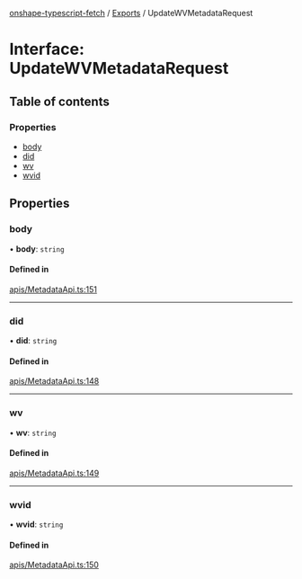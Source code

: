 [onshape-typescript-fetch](../README.md) / [Exports](../modules.md) / UpdateWVMetadataRequest

# Interface: UpdateWVMetadataRequest

## Table of contents

### Properties

- [body](UpdateWVMetadataRequest.md#body)
- [did](UpdateWVMetadataRequest.md#did)
- [wv](UpdateWVMetadataRequest.md#wv)
- [wvid](UpdateWVMetadataRequest.md#wvid)

## Properties

### body

• **body**: `string`

#### Defined in

[apis/MetadataApi.ts:151](https://github.com/toebes/onshape-typescript-fetch/blob/3e11ae1/apis/MetadataApi.ts#L151)

___

### did

• **did**: `string`

#### Defined in

[apis/MetadataApi.ts:148](https://github.com/toebes/onshape-typescript-fetch/blob/3e11ae1/apis/MetadataApi.ts#L148)

___

### wv

• **wv**: `string`

#### Defined in

[apis/MetadataApi.ts:149](https://github.com/toebes/onshape-typescript-fetch/blob/3e11ae1/apis/MetadataApi.ts#L149)

___

### wvid

• **wvid**: `string`

#### Defined in

[apis/MetadataApi.ts:150](https://github.com/toebes/onshape-typescript-fetch/blob/3e11ae1/apis/MetadataApi.ts#L150)
